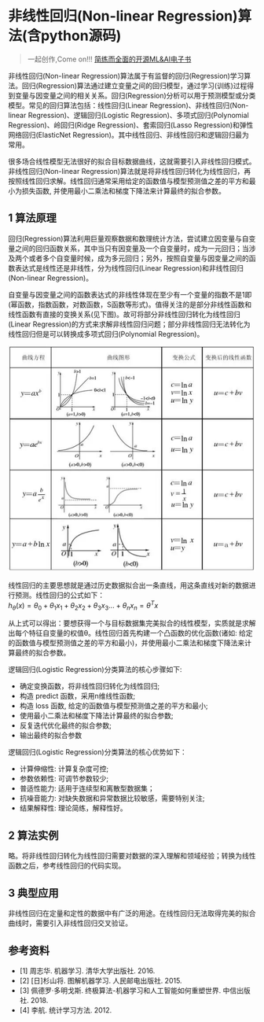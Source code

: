 # 非线性回归(Non-linear Regression)算法(含python源码)

> 一起创作,Come on!!! [简练而全面的开源ML&AI电子书](https://github.com/media-tm/MTOpenML)

非线性回归(Non-linear Regression)算法属于有监督的回归(Regression)学习算法。回归(Regression)算法通过建立变量之间的回归模型，通过学习(训练)过程得到变量与因变量之间的相关关系。回归(Regression)分析可以用于预测模型或分类模型。常见的回归算法包括：线性回归(Linear Regression)、非线性回归(Non-linear Regression)、逻辑回归(Logistic Regression)、多项式回归(Polynomial Regression)、岭回归(Ridge Regression)、套索回归(Lasso Regression)和弹性网络回归(ElasticNet Regression)。其中线性回归、非线性回归和逻辑回归最为常用。

很多场合线性模型无法很好的拟合目标数据曲线，这就需要引入非线性回归模式。非线性回归(Non-linear Regression)算法就是将非线性回归转化为线性回归，再按照线性回归求解。线性回归通常采用给定的函数值与模型预测值之差的平方和最小为损失函数, 并使用最小二乘法和梯度下降法来计算最终的拟合参数。

## 1 算法原理

回归(Regression)算法利用巨量观察数据和数理统计方法，尝试建立因变量与自变量之间的回归函数关系，其中当只有因变量及一个自变量时，成为一元回归；当涉及两个或者多个自变量时候，成为多元回归；另外，按照自变量与因变量之间的函数表达式是线性还是非线性，分为线性回归(Linear Regression)和非线性回归(Non-linear Regression)。

自变量与因变量之间的函数表达式的非线性体现在至少有一个变量的指数不是1即(幂函数，指数函数，对数函数，S函数等形式)。值得关注的是部分非线性函数和线性函数有直接的变换关系(见下图)。故可将部分非线性回归转化为线性回归(Linear Regression)的方式来求解非线性回归问题；部分非线性回归无法转化为线性回归但是可以转换成多项式回归(Polynomial Regression)。

![非线性函数和线性函数的关系](../images/4-linear-non-linear.png)

线性回归的主要思想就是通过历史数据拟合出一条直线，用这条直线对新的数据进行预测。线性回归的公式如下：  
$h_θ(x)=θ_0+θ_1x_1+θ_2x_2+θ_3x_3...+θ_nx_n=θ^Tx$

从上式可以得出：要想获得一个与目标数据集完美拟合的线性模型，实质就是求解出每个特征自变量的权值θ。线性回归首先构建一个凸函数的优化函数(诸如: 给定的函数值与模型预测值之差的平方和最小)，并使用最小二乘法和梯度下降法来计算最终的拟合参数。

逻辑回归(Logistic Regression)分类算法的核心步骤如下:

- 确定变换函数，将非线性回归转化为线性回归;
- 构造 predict 函数，采用n维线性函数;
- 构造 loss 函数, 给定的函数值与模型预测值之差的平方和最小;
- 使用最小二乘法和梯度下降法计算最终的拟合参数;
- 反复迭代优化最终的拟合参数;
- 输出最终的拟合参数

逻辑回归(Logistic Regression)分类算法的核心优势如下：

- 计算伸缩性: 计算复杂度可控;
- 参数依赖性: 可调节参数较少;
- 普适性能力: 适用于连续型和离散型数据集；
- 抗噪音能力: 对缺失数据和异常数据比较敏感，需要特别关注;
- 结果解释性: 理论简练，解释性好。

## 2 算法实例

略。将非线性回归转化为线性回归需要对数据的深入理解和领域经验；转换为线性函数之后，参考线性回归的代码实现。

## 3 典型应用

非线性回归在定量和定性的数据中有广泛的用途。在线性回归无法取得完美的拟合曲线时，需要引入非线性回归交叉验证。

## 参考资料

- [1] 周志华. 机器学习. 清华大学出版社. 2016.
- [2] [日]杉山将. 图解机器学习. 人民邮电出版社. 2015.
- [3] 佩德罗·多明戈斯. 终极算法-机器学习和人工智能如何重塑世界. 中信出版社. 2018.
- [4] 李航. 统计学习方法. 2012.